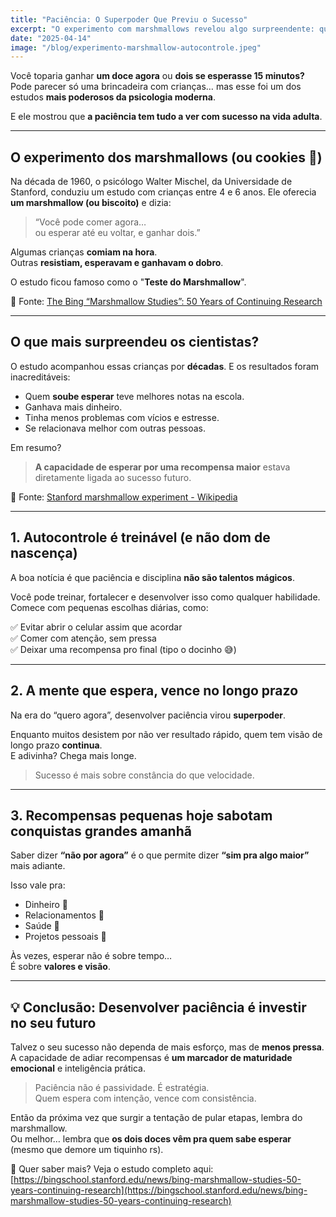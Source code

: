 ```yaml
---
title: "Paciência: O Superpoder Que Previu o Sucesso"
excerpt: "O experimento com marshmallows revelou algo surpreendente: quem consegue esperar, costuma vencer. Entenda o porquê — e como treinar isso em você."
date: "2025-04-14"
image: "/blog/experimento-marshmallow-autocontrole.jpeg"
---
```


Você toparia ganhar **um doce agora** ou **dois se esperasse 15 minutos?**  
Pode parecer só uma brincadeira com crianças… mas esse foi um dos estudos **mais poderosos da psicologia moderna**.

E ele mostrou que **a paciência tem tudo a ver com sucesso na vida adulta**.

---

## O experimento dos marshmallows (ou cookies 🍪)

Na década de 1960, o psicólogo Walter Mischel, da Universidade de Stanford, conduziu um estudo com crianças entre 4 e 6 anos. Ele oferecia **um marshmallow (ou biscoito)** e dizia:

> “Você pode comer agora…  
> ou esperar até eu voltar, e ganhar dois.”

Algumas crianças **comiam na hora**.  
Outras **resistiam, esperavam e ganhavam o dobro**.

O estudo ficou famoso como o "**Teste do Marshmallow**".

🔗 Fonte: [The Bing “Marshmallow Studies”: 50 Years of Continuing Research](https://bingschool.stanford.edu/news/bing-marshmallow-studies-50-years-continuing-research)

---

## O que mais surpreendeu os cientistas?

O estudo acompanhou essas crianças por **décadas**. E os resultados foram inacreditáveis:

- Quem **soube esperar** teve melhores notas na escola.
- Ganhava mais dinheiro.
- Tinha menos problemas com vícios e estresse.
- Se relacionava melhor com outras pessoas.

Em resumo?  
> **A capacidade de esperar por uma recompensa maior** estava diretamente ligada ao sucesso futuro.

🔗 Fonte: [Stanford marshmallow experiment - Wikipedia](https://en.wikipedia.org/wiki/Stanford_marshmallow_experiment)

---

## 1. Autocontrole é treinável (e não dom de nascença)

A boa notícia é que paciência e disciplina **não são talentos mágicos**.

Você pode treinar, fortalecer e desenvolver isso como qualquer habilidade.  
Comece com pequenas escolhas diárias, como:

✅ Evitar abrir o celular assim que acordar  
✅ Comer com atenção, sem pressa  
✅ Deixar uma recompensa pro final (tipo o docinho 😅)

---

## 2. A mente que espera, vence no longo prazo

Na era do “quero agora”, desenvolver paciência virou **superpoder**.

Enquanto muitos desistem por não ver resultado rápido, quem tem visão de longo prazo **continua**.  
E adivinha? Chega mais longe.

> Sucesso é mais sobre constância do que velocidade.

---

## 3. Recompensas pequenas hoje sabotam conquistas grandes amanhã

Saber dizer **“não por agora”** é o que permite dizer **“sim pra algo maior”** mais adiante.

Isso vale pra:
- Dinheiro 💸  
- Relacionamentos 💛  
- Saúde 💪  
- Projetos pessoais 🚀

Às vezes, esperar não é sobre tempo…  
É sobre **valores e visão**.

---

## 💡 Conclusão: Desenvolver paciência é investir no seu futuro

Talvez o seu sucesso não dependa de mais esforço, mas de **menos pressa**.  
A capacidade de adiar recompensas é **um marcador de maturidade emocional** e inteligência prática.

> Paciência não é passividade. É estratégia.  
> Quem espera com intenção, vence com consistência.

Então da próxima vez que surgir a tentação de pular etapas, lembra do marshmallow.  
Ou melhor… lembra que **os dois doces vêm pra quem sabe esperar** (mesmo que demore um tiquinho rs).

🔗 Quer saber mais? Veja o estudo completo aqui:  
[https://bingschool.stanford.edu/news/bing-marshmallow-studies-50-years-continuing-research](https://bingschool.stanford.edu/news/bing-marshmallow-studies-50-years-continuing-research)